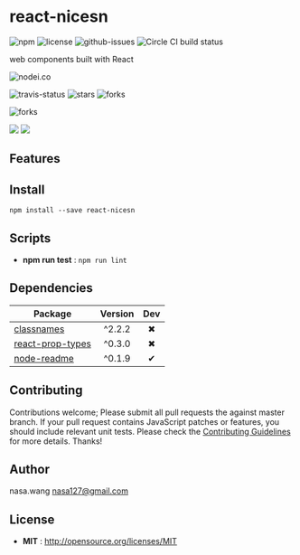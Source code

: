 # react-nicesn

![npm](https://img.shields.io/npm/v/react-nicesn.svg) ![license](https://img.shields.io/npm/l/react-nicesn.svg) ![github-issues](https://img.shields.io/github/issues/nasawz/react-nicesn.svg)  ![Circle CI build status](https://circleci.com/gh/nasawz/react-nicesn.svg?style=svg)

web components built with React

![nodei.co](https://nodei.co/npm/react-nicesn.png?downloads=true&downloadRank=true&stars=true)

![travis-status](https://img.shields.io/travis/nasawz/react-nicesn.svg)
![stars](https://img.shields.io/github/stars/nasawz/react-nicesn.svg)
![forks](https://img.shields.io/github/forks/nasawz/react-nicesn.svg)

![forks](https://img.shields.io/github/forks/nasawz/react-nicesn.svg)

![](https://david-dm.org/nasawz/react-nicesn/status.svg)
![](https://david-dm.org/nasawz/react-nicesn/dev-status.svg)

## Features


## Install

`npm install --save react-nicesn`


## Scripts

 - **npm run test** : `npm run lint`

## Dependencies

Package | Version | Dev
--- |:---:|:---:
[classnames](https://www.npmjs.com/package/classnames) | ^2.2.2 | ✖
[react-prop-types](https://www.npmjs.com/package/react-prop-types) | ^0.3.0 | ✖
[node-readme](https://www.npmjs.com/package/node-readme) | ^0.1.9 | ✔


## Contributing

Contributions welcome; Please submit all pull requests the against master branch. If your pull request contains JavaScript patches or features, you should include relevant unit tests. Please check the [Contributing Guidelines](contributng.md) for more details. Thanks!

## Author

nasa.wang <nasa127@gmail.com>

## License

 - **MIT** : http://opensource.org/licenses/MIT
